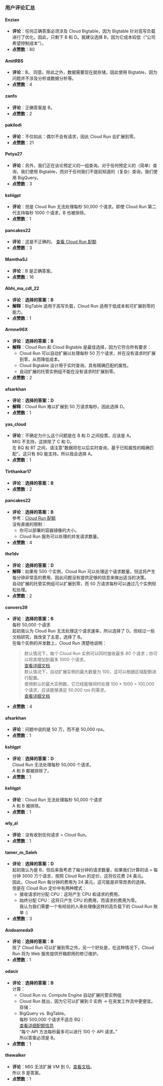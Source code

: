 ### 用户评论汇总

#### Enzian
- **评论**：任何正确答案必须涉及 Cloud Bigtable，因为 Bigtable 针对高写负载进行了优化。因此，只剩下 B 和 D。我建议选择 B，因为它成本较低（“公司希望控制成本”）。
- **点赞数**：80

#### AmitRBS
- **评论**：B。 同意。除此之外，数据需要现在就存储，因此使用 Bigtable，因为问题并不涉及分析或数据分析等。
- **点赞数**：4

#### zanfo
- **评论**：正确答案是 B。
- **点赞数**：2

#### pakilodi
- **评论**：不仅如此：偶尔不会有请求，因此 Cloud Run 会扩展到零。
- **点赞数**：21

#### Petya27
- **评论**：另外，我们正在谈论预定义的一组查询。对于任何预定义的（简单）查询，我们使用 Bigtable，而对于任何我们不提前知道的（复杂）查询，我们使用 BigQuery。
- **点赞数**：3

#### kshlgpt
- **评论**：但是 Cloud Run 无法处理每秒 50,000 个请求。即使 Cloud Run 第二代支持每秒 1000 个请求，B 也被排除。
- **点赞数**：1

#### pancakes22
- **评论**：这是不正确的。 [查看 Cloud Run 配额](https://cloud.google.com/run/quotas)
- **点赞数**：3

#### MamthaSJ
- **评论**：B 是正确答案。
- **点赞数**：16

#### Abhi_ma_cdl_22
- **评论**：**选择的答案：B**
- **解释**：BigTable 适用于高写负载，Cloud Run 适用于低成本和可扩展到零的能力。
- **点赞数**：1

#### Armne96X
- **评论**：**选择的答案：B**
- **解释**：Cloud Run 和 Cloud Bigtable 是最佳选择，因为它符合所有要求：  
  - Cloud Run 可以自动扩展以处理每秒 50 万个请求，并在没有请求时扩展到零，从而降低成本。  
  - Cloud Bigtable 设计用于实时查询，具有精确匹配的属性。  
  - 自动扩展的托管实例组不能在没有请求时扩展到零。
- **点赞数**：2

#### afsarkhan
- **评论**：**选择的答案：D**
- **解释**：Cloud Run 难以扩展到 50 万请求每秒，因此选择 D。
- **点赞数**：1

#### yas_cloud
- **评论**：不确定为什么这个问题是在 B 和 D 之间投票。应该是 A。  
  MIG 不支持，这排除了 C 和 D。  
  在 BQ 和 BT 之间，请注意“数据将在以后实时查询，基于已知属性的精确匹配”。这只有 BQ 能支持。所以我会选择 A。
- **点赞数**：1

#### Tirthankar17
- **评论**：**选择的答案：B**
- **点赞数**：2

#### pancakes22
- **评论**：**选择的答案：B**  
  参考：[Cloud Run 配额](https://cloud.google.com/run/quotas)  
  没有直接的限制：  
  - 你可以部署的容器镜像的大小。  
  - Cloud Run 服务可以处理的并发请求数量。
- **点赞数**：4

#### the1dv
- **评论**：**选择的答案：D**
- **解释**：如果有 500 个实例，Cloud Run 可以处理这个请求数量，但这将产生每分钟非常高的费用，因此问题没有提供足够的信息来做出适当的决策。  
  自动扩展的托管实例组可以扩展到零，而 50 万请求每秒可以通过几个实例轻松处理。
- **点赞数**：2

#### convers39
- **评论**：**选择的答案：B**  
  每秒 50,000 个请求  
  起初我认为 Cloud Run 无法处理这个请求速率，所以选择了 D。但经过一些文档研究，我改变了主意，选择了 B。  
  在每个实例的并发数上，Cloud Run 清楚地说明：  
  > 默认情况下，每个 Cloud Run 实例可以同时接收最多 80 个请求；你可以将其增加到最多 1000 个请求。  
  [查看详细文档](https://cloud.google.com/run/docs/about-concurrency)  
  默认情况下，自动扩展实例的最大数量为 100，这可以根据区域配额进行配置。  
  使用默认的最大实例数，它已经能够同时处理 100 * 1000 = 100,000 个请求，应该能够满足 50,000 rps 的需求。  
  [查看详细文档](https://cloud.google.com/run/docs/about-instance-autoscaling)
- **点赞数**：4

#### afsarkhan
- **评论**：问题中说的是 50 万，而不是 50,000 rps。
- **点赞数**：1

#### kshlgpt
- **评论**：**选择的答案：D**  
  Cloud Run 无法处理每秒 50,000 个请求。  
  A 和 B 都被排除了。
- **点赞数**：1

#### kshlgpt
- **评论**：Cloud Run 无法处理每秒 50,000 个请求  
  A 和 B 被排除。
- **点赞数**：1

#### wly_al
- **评论**：没有收到任何请求 = Cloud Run。
- **点赞数**：1

#### tamer_m_Saleh
- **评论**：**选择的答案：D**  
  起初我认为是 B，但后来我考虑了每分钟的请求数量，如果我们计算的话 = 每分钟 3000 万个请求，按照 Cloud Run 的定价，这将仅花费 24 美元。  
  因此，Cloud Run 每分钟的费用为 24 美元，这可能是非常昂贵的选择。  
  但是在 Cloud Run 定价中有两种模式：  
  - 接收请求时分配 CPU：这将产生 CPU 和请求的费用。  
  - 始终分配 CPU：这将只产生 CPU 的费用，而请求的费用为零。  
  我认为我们需要一个有经验的人来处理像这样的高负载下的 Cloud Run 账单 :)
- **点赞数**：3

#### Andoameda9
- **评论**：**选择的答案：B**  
  除了 Cloud Run 可以扩展到零之外，另一个好处是，在这种情况下，Cloud Run 将为 Web 服务提供开箱即用的修订维护。
- **点赞数**：1

#### odacir
- **评论**：**选择的答案：B**  
  计算：  
  - Cloud Run vs. Compute Engine 自动扩展托管实例组  
  - Cloud Run 胜出，因为它可以扩展到 0 实例 -> 在突发工作流中更便宜。  
  存储：  
  - BigQuery vs. BigTable。  
  每秒 500,000 个请求不适合 BQ：  
  [查看详细配额信息](https://cloud.google.com/bigquery/quotas)  
  “每个 API 方法每秒最多可以进行 100 个 API 请求。”  
  所以答案必须是 B。
- **点赞数**：1

#### thewalker
- **评论**：MIG 无法扩展 VM 到 0，[查看文档](https://cloud.google.com/compute/docs/autoscaler/scaling-cloud-monitoring-metrics#configure_utilization_target)。  
  所以 B 是答案。
- **点赞数**：1

